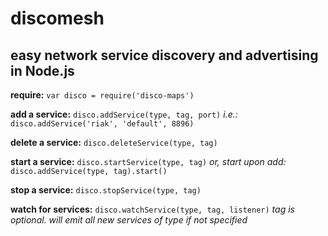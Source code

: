 # discomesh
## easy network service discovery and advertising in Node.js

__require:__ 	`var disco = require('disco-maps')`


__add a service:__ 	`disco.addService(type, tag, port)`
_i.e.:_	`disco.addService('riak', 'default', 8896)`

__delete a service:__ `disco.deleteService(type, tag)`

__start a service:__ 	`disco.startService(type, tag)`
_or, start upon add:_ 	`disco.addService(type, tag).start()`

__stop a service:__ `disco.stopService(type, tag)`

__watch for services:__ `disco.watchService(type, tag, listener)`
_tag is optional. will emit all new services of type if not specified_
